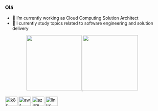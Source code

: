 ### Olá

- 🔭 I’m currently working as Cloud Computing Solution Architect 
- 🌱 I currently study topics related to software engineering and solution delivery

<div align="center">
  <a href="https://github.com/jeliasmoreira">
  <img height="180em" src="https://github-readme-stats.vercel.app/api?username=jeliasmoreira&show_icons=true&theme=dracula&include_all_commits=true&count_private=true"/>
  <img height="180em" src="https://github-readme-stats.vercel.app/api/top-langs/?username=jeliasmoreira&layout=compact&langs_count=7&theme=dracula"/>

</div>
  <div style="display: inline_block"><br>
  <img align="center" alt="k8s" height="30" width="40"      src="https://cdn.jsdelivr.net/gh/devicons/devicon/icons/kubernetes/kubernetes-plain.svg">
 <img align="center" alt="aws" height="30" width="40"  src="https://cdn.jsdelivr.net/gh/devicons/devicon/icons/amazonwebservices/amazonwebservices-original-wordmark.svg">     
 <img align="center" alt="azure" height="30" width="40"   src="https://cdn.jsdelivr.net/gh/devicons/devicon/icons/azure/azure-original-wordmark.svg">        
 <img align="center" alt="linux" height="30" width="40"   src="https://cdn.jsdelivr.net/gh/devicons/devicon/icons/linux/linux-original.svg">      
</div>

